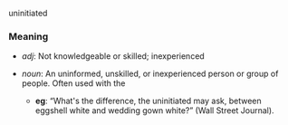 uninitiated
### Meaning
+ _adj_: Not knowledgeable or skilled; inexperienced

+ _noun_: An uninformed, unskilled, or inexperienced person or group of people. Often used with the
    + __eg__: “What's the difference, the uninitiated may ask, between eggshell white and wedding gown white?” (Wall Street Journal).
